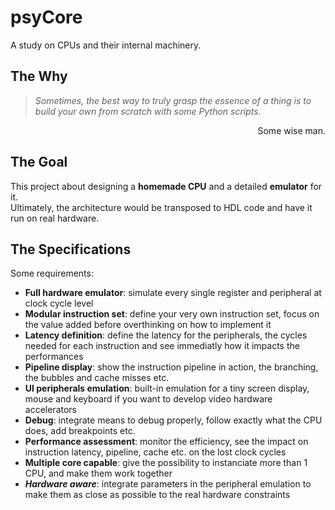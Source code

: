 # psyCore
A study on CPUs and their internal machinery.

## The Why
> _Sometimes, the best way to truly grasp the essence of a thing is to build your own from scratch with some Python scripts._
<p align="right">Some wise man.</p>

## The Goal
This project about designing a **homemade CPU** and a detailed **emulator** for it.<br>
Ultimately, the architecture would be transposed to HDL code and have it run on real hardware.

## The Specifications
Some requirements:
- **Full hardware emulator**: simulate every single register and peripheral at clock cycle level
- **Modular instruction set**: define your very own instruction set, focus on the value added before overthinking on how to implement it
- **Latency definition**: define the latency for the peripherals, the cycles needed for each instruction and see immediatly how it impacts the performances 
- **Pipeline display**: show the instruction pipeline in action, the branching, the bubbles and cache misses etc.
- **UI peripherals emulation**: built-in emulation for a tiny screen display, mouse and keyboard if you want to develop video hardware accelerators
- **Debug**: integrate means to debug properly, follow exactly what the CPU does, add breakpoints etc.
- **Performance assessment**: monitor the efficiency, see the impact on instruction latency, pipeline, cache etc. on the lost clock cycles
- **Multiple core capable**: give the possibility to instanciate more than 1 CPU, and make them work together
- **_Hardware aware_**: integrate parameters in the peripheral emulation to make them as close as possible to the real hardware constraints
